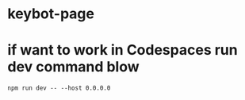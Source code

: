# keybot-page
# if want to work in Codespaces run dev command blow 
```command 
npm run dev -- --host 0.0.0.0
```
